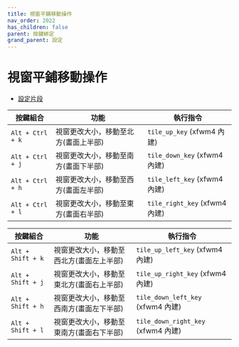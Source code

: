 ```yaml
---
title: 視窗平鋪移動操作
nav_order: 2022
has_children: false
parent: 按鍵綁定
grand_parent: 設定
---
```



# 視窗平鋪移動操作


* [設定片段](https://github.com/samwhelp/note-about-xfce/blob/gh-pages/_demo/config/xfce-config/main/config/xfce4/xfconf/xfce-perchannel-xml/xfce4-keyboard-shortcuts.xml#L191)

| 按鍵組合          | 功能           | 執行指令              |
| ----------------- | -------------- | ---------------------------- |
| `Alt + Ctrl + k` | 視窗更改大小，移動至北方(畫面上半部) | `tile_up_key` (xfwm4 內建)    |
| `Alt + Ctrl + j` | 視窗更改大小，移動至南方(畫面下半部)  | `tile_down_key` (xfwm4 內建)  |
| `Alt + Ctrl + h` | 視窗更改大小，移動至西方(畫面左半部) | `tile_left_key` (xfwm4 內建)  |
| `Alt + Ctrl + l` | 視窗更改大小，移動至東方(畫面右半部) | `tile_right_key` (xfwm4 內建) |



| 按鍵組合          | 功能           | 執行指令              |
| ----------------- | -------------- | ---------------------------- |
| `Alt + Shift + k` | 視窗更改大小，移動至西北方(畫面左上半部) | `tile_up_left_key` (xfwm4 內建)    |
| `Alt + Shift + j` | 視窗更改大小，移動至東北方(畫面右上半部) | `tile_up_right_key` (xfwm4 內建)  |
| `Alt + Shift + h` | 視窗更改大小，移動至西南方(畫面左下半部) | `tile_down_left_key` (xfwm4 內建)  |
| `Alt + Shift + l` | 視窗更改大小，移動至東南方(畫面右下半部) | `tile_down_right_key` (xfwm4 內建) |
